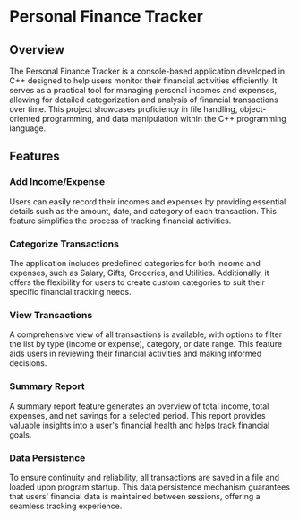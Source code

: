 # Personal Finance Tracker

## Overview
The Personal Finance Tracker is a console-based application developed in C++ designed to help users monitor their financial activities efficiently. It serves as a practical tool for managing personal incomes and expenses, allowing for detailed categorization and analysis of financial transactions over time. This project showcases proficiency in file handling, object-oriented programming, and data manipulation within the C++ programming language.

## Features

### Add Income/Expense
Users can easily record their incomes and expenses by providing essential details such as the amount, date, and category of each transaction. This feature simplifies the process of tracking financial activities.

### Categorize Transactions
The application includes predefined categories for both income and expenses, such as Salary, Gifts, Groceries, and Utilities. Additionally, it offers the flexibility for users to create custom categories to suit their specific financial tracking needs.

### View Transactions
A comprehensive view of all transactions is available, with options to filter the list by type (income or expense), category, or date range. This feature aids users in reviewing their financial activities and making informed decisions.

### Summary Report
A summary report feature generates an overview of total income, total expenses, and net savings for a selected period. This report provides valuable insights into a user's financial health and helps track financial goals.

### Data Persistence
To ensure continuity and reliability, all transactions are saved in a file and loaded upon program startup. This data persistence mechanism guarantees that users' financial data is maintained between sessions, offering a seamless tracking experience.

<!-- ## Getting Started
(Instructions on how to compile, run, and use the application would be provided here.) -->

<!-- ## Contributing
(Information on how others can contribute to the project, report issues, or suggest enhancements.) -->

<!-- ## License
(Information about the project's license, if applicable.) -->